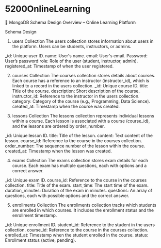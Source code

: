 # 5200OnlineLearning
📄 MongoDB Schema Design Overview – Online Learning Platform


Schema Design
1. users Collection
The users collection stores information about users in the platform. Users can be students, instructors, or admins.


_id: Unique user ID.
name: User's name.
email: User's email.
Password: User’s password
role: Role of the user (student, instructor, admin).
registered_at: Timestamp of when the user registered.

2. courses Collection
The courses collection stores details about courses. Each course has a reference to an instructor (instructor_id), which is linked to a record in the users collection.
_id: Unique course ID.
title: Title of the course.
description: Short description of the course.
instructor_id: Reference to the instructor in the users collection.
category: Category of the course (e.g., Programming, Data Science).
created_at: Timestamp when the course was created.

3. lessons Collection
The lessons collection represents individual lessons within a course. Each lesson is associated with a course (course_id), and the lessons are ordered by order_number.

_id: Unique lesson ID.
title: Title of the lesson.
content: Text content of the lesson.
course_id: Reference to the course in the courses collection.
order_number: The sequence number of the lesson within the course.
created_at: Timestamp when the lesson was created.

4. exams Collection
The exams collection stores exam details for each course. Each exam has multiple questions, each with options and a correct answer.

_id: Unique exam ID.
course_id: Reference to the course in the courses collection.
title: Title of the exam.
start_time: The start time of the exam.
duration_minutes: Duration of the exam in minutes.
questions: An array of questions, each with possible options and the correct answer.

5. enrollments Collection
The enrollments collection tracks which students are enrolled in which courses. It includes the enrollment status and the enrollment timestamp.

_id: Unique enrollment ID.
student_id: Reference to the student in the users collection.
course_id: Reference to the course in the courses collection.
enrolled_at: Timestamp when the student enrolled in the course.
status: Enrollment status (active, pending).

